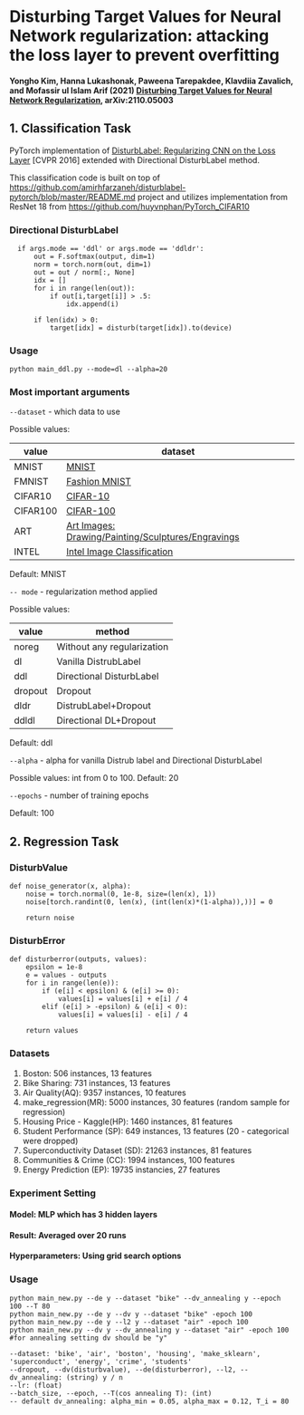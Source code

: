 # Disturbing Target Values for Neural Network regularization: attacking the loss layer to prevent overfitting
#### Yongho Kim, Hanna Lukashonak, Paweena Tarepakdee, Klavdiia Zavalich, and Mofassir ul Islam Arif (2021) [Disturbing Target Values for Neural Network Regularization](https://arxiv.org/pdf/2110.05003.pdf), arXiv:2110.05003
## 1. Classification Task
PyTorch implementation of [DisturbLabel: Regularizing CNN on the Loss Layer](https://arxiv.org/abs/1605.00055) [CVPR 2016] extended with Directional DisturbLabel method.

This classification code is built on top of  https://github.com/amirhfarzaneh/disturblabel-pytorch/blob/master/README.md project
and utilizes implementation from ResNet 18 from https://github.com/huyvnphan/PyTorch_CIFAR10

### Directional DisturbLabel 
```
  if args.mode == 'ddl' or args.mode == 'ddldr':
      out = F.softmax(output, dim=1)
      norm = torch.norm(out, dim=1)
      out = out / norm[:, None]
      idx = []
      for i in range(len(out)):
          if out[i,target[i]] > .5:
              idx.append(i)
              
      if len(idx) > 0:
          target[idx] = disturb(target[idx]).to(device) 
```

### Usage

`python main_ddl.py --mode=dl --alpha=20`


### Most important arguments

`--dataset` - which data to use 

Possible values:


| value | dataset |
| ------ | ------ |
|MNIST    | [MNIST](http://yann.lecun.com/exdb/mnist/)     |
|FMNIST   |[Fashion MNIST](https://github.com/zalandoresearch/fashion-mnist)           |
|CIFAR10      |[CIFAR-10](https://www.cs.toronto.edu/~kriz/cifar.html)     |
|CIFAR100  |[CIFAR-100](https://www.cs.toronto.edu/~kriz/cifar.html)                        |
|ART     |[Art Images: Drawing/Painting/Sculptures/Engravings](https://www.kaggle.com/thedownhill/art-images-drawings-painting-sculpture-engraving)         |
|INTEL    |[Intel Image Classification](https://www.kaggle.com/puneet6060/intel-image-classification)         |

Default: MNIST

`-- mode` - regularization method applied

Possible values:

| value | method |
| ------ | ------ |
|noreg    |Without any regularization    |
|dl       |Vanilla DistrubLabel          |
|ddl      |Directional DisturbLabel      |
|dropout  |Dropout                       |
|dldr     |DistrubLabel+Dropout          |
|ddldl    |Directional DL+Dropout        |

Default: ddl

`--alpha` - alpha for vanilla Distrub label and Directional DisturbLabel 

Possible values: int from 0 to 100. 
Default: 20

`--epochs` - number of training epochs

Default: 100

## 2. Regression Task
### DisturbValue
```
def noise_generator(x, alpha):
    noise = torch.normal(0, 1e-8, size=(len(x), 1))
    noise[torch.randint(0, len(x), (int(len(x)*(1-alpha)),))] = 0

    return noise
```

### DisturbError 
```
def disturberror(outputs, values):
    epsilon = 1e-8
    e = values - outputs
    for i in range(len(e)):
        if (e[i] < epsilon) & (e[i] >= 0):
            values[i] = values[i] + e[i] / 4
        elif (e[i] > -epsilon) & (e[i] < 0):
            values[i] = values[i] - e[i] / 4

    return values
```

### Datasets
1) Boston: 506 instances, 13 features
2) Bike Sharing: 731 instances, 13 features
3) Air Quality(AQ): 9357 instances, 10 features
4) make_regression(MR): 5000 instances, 30 features (random sample for regression)
5) Housing Price - Kaggle(HP): 1460 instances, 81 features
6) Student Performance (SP): 649 instances, 13 features (20 - categorical were dropped)
7) Superconductivity Dataset (SD): 21263 instances, 81 features
8) Communities & Crime (CC): 1994 instances, 100 features
9) Energy Prediction (EP): 19735 instancies, 27 features

### Experiment Setting
#### Model: MLP which has 3 hidden layers
#### Result: Averaged over 20 runs
#### Hyperparameters: Using grid search options

### Usage
```
python main_new.py --de y --dataset "bike" --dv_annealing y --epoch 100 --T 80
python main_new.py --de y --dv y --dataset "bike" -epoch 100
python main_new.py --de y --l2 y --dataset "air" -epoch 100
python main_new.py --dv y --dv_annealing y --dataset "air" -epoch 100 #for annealing setting dv should be "y"

--dataset: 'bike', 'air', 'boston', 'housing', 'make_sklearn', 'superconduct', 'energy', 'crime', 'students'
--dropout, --dv(disturbvalue), --de(disturberror), --l2, --dv_annealing: (string) y / n
--lr: (float)
--batch_size, --epoch, --T(cos annealing T): (int)
-- default dv_annealing: alpha_min = 0.05, alpha_max = 0.12, T_i = 80
```









